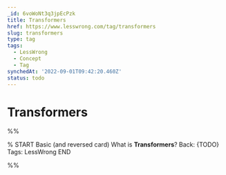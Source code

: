 ```yaml
---
_id: 6voWoNt3q3jpEcPzk
title: Transformers
href: https://www.lesswrong.com/tag/transformers
slug: transformers
type: tag
tags:
  - LessWrong
  - Concept
  - Tag
synchedAt: '2022-09-01T09:42:20.460Z'
status: todo
---
```


# Transformers


%%

% START
Basic (and reversed card)
What is **Transformers**?
Back: {TODO}
Tags: LessWrong
END

%%
	
